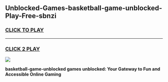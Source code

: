 
## Unblocked-Games-basketball-game-unblocked-Play-Free-sbnzi
<h3>
<a href="https://premium76.site?title=basketball-game-unblocked&ref=09A">CLICK TO PLAY</a></h3>
<hr>

<h3>
<a href="https://premium76.site?title=basketball-game-unblocked&ref=09A">CLICK 2 PLAY</a>
  
</h3>

<a href="https://premium76.site?title=basketball-game-unblocked&ref=09A"><img src="https://clearcache.store/games.png"></a>


**basketball-game-unblocked games unblocked: Your Gateway to Fun and Accessible Online Gaming**

